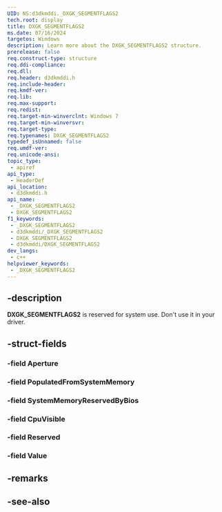 ```yaml
---
UID: NS:d3dkmddi._DXGK_SEGMENTFLAGS2
tech.root: display
title: DXGK_SEGMENTFLAGS2
ms.date: 07/16/2024
targetos: Windows
description: Learn more about the DXGK_SEGMENTFLAGS2 structure.
prerelease: false
req.construct-type: structure
req.ddi-compliance: 
req.dll: 
req.header: d3dkmddi.h
req.include-header: 
req.kmdf-ver: 
req.lib: 
req.max-support: 
req.redist: 
req.target-min-winverclnt: Windows 7
req.target-min-winversvr: 
req.target-type: 
req.typenames: DXGK_SEGMENTFLAGS2
typedef_isUnnamed: false
req.umdf-ver: 
req.unicode-ansi: 
topic_type:
 - apiref
api_type:
 - HeaderDef
api_location:
 - d3dkmddi.h
api_name:
 - _DXGK_SEGMENTFLAGS2
 - DXGK_SEGMENTFLAGS2
f1_keywords:
 - _DXGK_SEGMENTFLAGS2
 - d3dkmddi/_DXGK_SEGMENTFLAGS2
 - DXGK_SEGMENTFLAGS2
 - d3dkmddi/DXGK_SEGMENTFLAGS2
dev_langs:
 - c++
helpviewer_keywords:
 - _DXGK_SEGMENTFLAGS2
---
```


## -description

**DXGK_SEGMENTFLAGS2** is reserved for system use. Don't use it in your driver.

## -struct-fields

### -field Aperture

### -field PopulatedFromSystemMemory

### -field SystemMemoryReservedByBios

### -field CpuVisible

### -field Reserved

### -field Value

## -remarks

## -see-also
